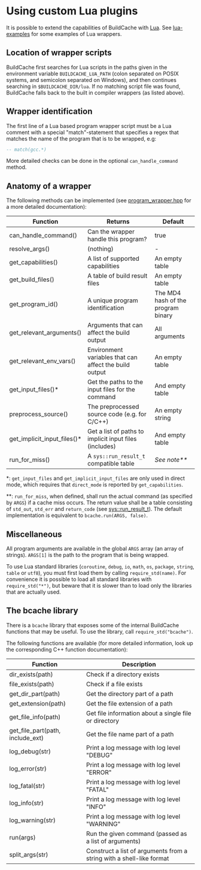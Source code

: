 # Using custom Lua plugins

It is possible to extend the capabilities of BuildCache with
[Lua](https://www.lua.org/). See [lua-examples](../lua-examples/) for some
examples of Lua wrappers.

## Location of wrapper scripts

BuildCache first searches for Lua scripts in the paths given in the environment
variable `BUILDCACHE_LUA_PATH` (colon separated on POSIX systems, and semicolon
separated on Windows), and then continues searching in `$BUILDCACHE_DIR/lua`.
If no matching script file was found, BuildCache falls back to the built in
compiler wrappers (as listed above).

## Wrapper identification

The first line of a Lua based program wrapper script must be a Lua comment with
a special "match"-statement that specifies a regex that matches the name of the
program that is to be wrapped, e.g:

```Lua
-- match(gcc.*)
```

More detailed checks can be done in the optional `can_handle_command` method.

## Anatomy of a wrapper

The following methods can be implemented (see
[program_wrapper.hpp](../src/wrappers/program_wrapper.hpp) for a more detailed
documentation):

| Function | Returns | Default |
| --- | --- | --- |
| can_handle_command() | Can the wrapper handle this program? | true |
| resolve_args() | (nothing) | - |
| get_capabilities() | A list of supported capabilities | An empty table |
| get_build_files() | A table of build result files | An empty table |
| get_program_id() | A unique program identification | The MD4 hash of the program binary |
| get_relevant_arguments() | Arguments that can affect the build output | All arguments |
| get_relevant_env_vars() | Environment variables that can affect the build output | An empty table |
| get_input_files()\* | Get the paths to the input files for the command | And empty table |
| preprocess_source() | The preprocessed source code (e.g. for C/C++) | An empty string |
| get_implicit_input_files()\* | Get a list of paths to implicit input files (includes) | And empty table |
| run_for_miss() | A `sys::run_result_t` compatible table | *See note\*\** |

\*: `get_input_files` and `get_implicit_input_files` are only used in direct
mode, which requires that `direct_mode` is reported by `get_capabilities`.

\*\*: `run_for_miss`, when defined, shall run the actual command (as specified by
`ARGS`) if a cache miss occurs. The return value shall be a table consisting of
`std_out`, `std_err` and `return_code` (see
[sys::run_result_t](../src/sys/sys_utils.hpp)). The default implementation is
equivalent to `bcache.run(ARGS, false)`.

## Miscellaneous

All program arguments are available in the global `ARGS` array (an array of
strings). `ARGS[1]` is the path to the program that is being wrapped.

To use Lua standard libraries (`coroutine`, `debug`, `io`, `math`, `os`,
`package`, `string`, `table` or `utf8`), you must first load them by calling
`require_std(name)`. For convenience it is possible to load all standard
libraries with `require_std("*")`, but beware that it is slower than to load
only the libraries that are actually used.

## The bcache library

There is a `bcache` library that exposes some of the internal BuildCache
functions that may be useful. To use the library, call `require_std("bcache")`.

The following functions are available (for more detailed information, look up
the corresponding C++ function documentation):

| Function | Description |
| --- | --- |
| dir_exists(path) | Check if a directory exists |
| file_exists(path) | Check if a file exists |
| get_dir_part(path) | Get the directory part of a path |
| get_extension(path) | Get the file extension of a path |
| get_file_info(path) | Get file information about a single file or directory |
| get_file_part(path, include_ext) | Get the file name part of a path |
| log_debug(str) | Print a log message with log level "DEBUG" |
| log_error(str) | Print a log message with log level "ERROR" |
| log_fatal(str) | Print a log message with log level "FATAL" |
| log_info(str) | Print a log message with log level "INFO" |
| log_warning(str) | Print a log message with log level "WARNING" |
| run(args) | Run the given command (passed as a list of arguments) |
| split_args(str) | Construct a list of arguments from a string with a shell-like format |

